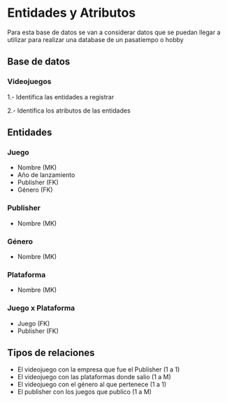 # Entidades y Atributos

Para esta base de datos se van a considerar datos que se puedan llegar a utilizar para realizar una database de un pasatiempo o hobby

## Base de datos

### Videojuegos

1.- Identifica las entidades a registrar

2.- Identifica los atributos de las entidades

## Entidades

### Juego

- Nombre (MK)
- Año de lanzamiento
- Publisher (FK)
- Género (FK)

### Publisher

- Nombre (MK)

### Género

- Nombre (MK)

### Plataforma

- Nombre (MK)

### Juego x Plataforma

- Juego (FK)
- Publisher (FK)

## Tipos de relaciones

- El videojuego con la empresa que fue el Publisher (1 a 1)
- El videojuego con las plataformas donde salio (1 a M)
- El videojuego con el género al que pertenece (1 a 1)
- El publisher con los juegos que publico (1 a M)
